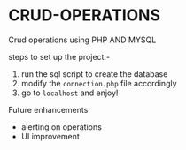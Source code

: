 # CRUD-OPERATIONS
Crud operations using PHP AND MYSQL

steps to set up the project:-
1) run the sql script to create the database
2) modify the <code>connection.php</code> file accordingly
3) go to <code>localhost</code> and enjoy!

Future enhancements
- alerting on operations
- UI improvement

